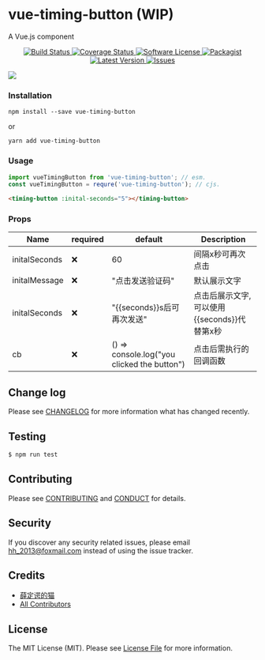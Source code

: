# vue-timing-button (WIP)

A Vue.js component

<p align="center">
  <a href="https://circleci.com/gh/https://github.com/Aladdin-ADD/vue-timing-button">
    <img src="https://circleci.com/gh/https://github.com/Aladdin-ADD/vue-timing-button.svg?style=svg" alt="Build Status" />
  </a>
  <a href="https://coveralls.io/github/https://github.com/Aladdin-ADD/vue-timing-button?branch=master">
    <img src="https://coveralls.io/repos/github/https://github.com/Aladdin-ADD/vue-timing-button/badge.svg?branch=master&style=flat-square" alt="Coverage Status" />
  </a>
  <a href="LICENSE">
    <img src="https://img.shields.io/badge/license-MIT-brightgreen.svg?style=flat-square" alt="Software License" />
  </a>
  <a href="https://npmjs.org/package/vue-timing-button">
    <img src="https://img.shields.io/npm/v/vue-timing-button.svg?style=flat-square" alt="Packagist" />
  </a>
  <a href="https://github.com/https://github.com/Aladdin-ADD/vue-timing-button/releases">
    <img src="https://img.shields.io/github/release/https://github.com/Aladdin-ADD/vue-timing-button.svg?style=flat-square" alt="Latest Version" />
  </a>

  <a href="https://github.com/https://github.com/Aladdin-ADD/vue-timing-button/issues">
    <img src="https://img.shields.io/github/issues/https://github.com/Aladdin-ADD/vue-timing-button.svg?style=flat-square" alt="Issues" />
  </a>
</p>
<img src="http://chuantu.biz/t5/153/1501277235x3683603338.gif"/>

### Installation
```
npm install --save vue-timing-button
```

or

```
yarn add vue-timing-button
```
### Usage

```js
import vueTimingButton from 'vue-timing-button'; // esm.
const vueTimingButton = requre('vue-timing-button'); // cjs.
```
```html
<timing-button :inital-seconds="5"></timing-button>
```
### Props
Name | required | default | Description
----- | ----- | ----- | -----
initalSeconds | ❌ | 60 | 间隔x秒可再次点击
initalMessage | ❌ | "点击发送验证码" | 默认展示文字
initalSeconds | ❌ | "{{seconds}}s后可再次发送" | 点击后展示文字,可以使用{{seconds}}代替第x秒
cb | ❌ | () => console.log("you clicked the button") | 点击后需执行的回调函数
## Change log

Please see [CHANGELOG](CHANGELOG.md) for more information what has changed recently.

## Testing

``` bash
$ npm run test
```

## Contributing

Please see [CONTRIBUTING](CONTRIBUTING.md) and [CONDUCT](CONDUCT.md) for details.

## Security

If you discover any security related issues, please email hh_2013@foxmail.com instead of using the issue tracker.

## Credits

- [薛定谔的猫](https://github.com/Aladdin-ADD/)
- [All Contributors][link-contributors]

## License

The MIT License (MIT). Please see [License File](LICENSE.md) for more information.

[link-author]: https://github.com/https://github.com/Aladdin-ADD
[link-contributors]: ../../contributors
